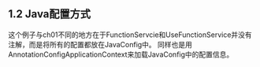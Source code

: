 ## 1.2 Java配置方式
这个例子与ch01不同的地方在于FunctionServcie和UseFunctionService并没有注解，而是将所有的配置都放在JavaConfig中。
同样也是用AnnotationConfigApplicationContext来加载JavaConfig中的配置信息。